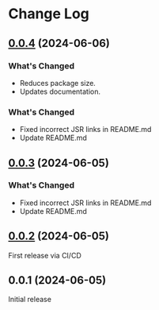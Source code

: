 # Change Log

## [0.0.4](https://github.com/havelessbemore/munkres/compare/v0.0.3...v0.0.4) (2024-06-06)

### What's Changed

- Reduces package size.
- Updates documentation.

### What's Changed

- Fixed incorrect JSR links in README.md
- Update README.md

## [0.0.3](https://github.com/havelessbemore/munkres/compare/v0.0.2...v0.0.3) (2024-06-05)

### What's Changed

- Fixed incorrect JSR links in README.md
- Update README.md

## [0.0.2](https://github.com/havelessbemore/munkres/compare/v0.0.1...v0.0.2) (2024-06-05)

First release via CI/CD

## 0.0.1 (2024-06-05)

Initial release
